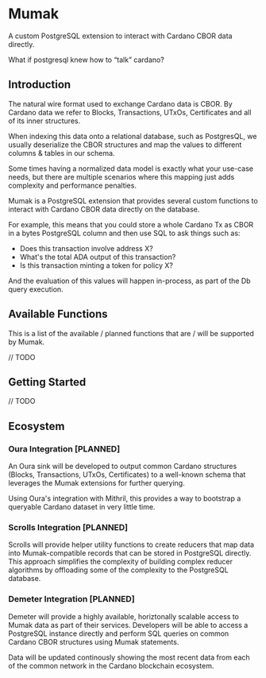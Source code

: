 # Mumak

A custom PostgreSQL extension to interact with Cardano CBOR data directly.

What if postgresql knew how to “talk” cardano?

## Introduction

The natural wire format used to exchange Cardano data is CBOR. By Cardano data we refer to Blocks, Transactions, UTxOs, Certificates and all of its inner structures.

When indexing this data onto a relational database, such as PostgresQL, we usually deserialize the CBOR structures and map the values to different columns & tables in our schema.

Some times having a normalized data model is exactly what your use-case needs, but there are multiple scenarios where this mapping just adds complexity and performance penalties.

Mumak is a PostgreSQL extension that provides several custom functions to interact with Cardano CBOR data directly on the database.

For example, this means that you could store a whole Cardano Tx as CBOR in a bytes PostgreSQL column and then use SQL to ask things such as:

- Does this transaction involve address X?
- What's the total ADA output of this transaction?
- Is this transaction minting a token for policy X?

And the evaluation of this values will happen in-process, as part of the Db query execution.

## Available Functions

This is a list of the available / planned functions that are / will be supported by Mumak.

// TODO

## Getting Started

// TODO

## Ecosystem

### Oura Integration [PLANNED]

An Oura sink will be developed to output common Cardano structures (Blocks, Transactions, UTxOs, Certificates) to a well-known schema that leverages the Mumak extensions for further querying.

Using Oura's integration with Mithril, this provides a way to bootstrap a queryable Cardano dataset in very little time.

### Scrolls Integration [PLANNED]

Scrolls will provide helper utility functions to create reducers that map data into Mumak-compatible records that can be stored in PostgreSQL directly. This approach simplifies the complexity of building complex reducer algorithms by offloading some of the complexity to the PostgreSQL database.

### Demeter Integration [PLANNED]

Demeter will provide a highly available, horiztonally scalable access to Mumak data as part of their services. Developers will be able to access a PostgreSQL instance directly and perform SQL queries on common Cardano CBOR structures using Mumak statements.

Data will be updated continously showing the most recent data from each of the common network in the Cardano blockchain ecosystem.
